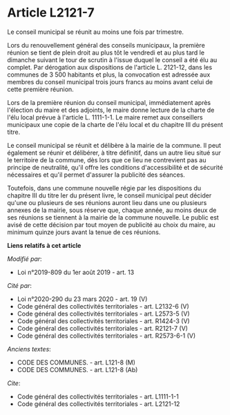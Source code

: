 # Article L2121-7

Le conseil municipal se réunit au moins une fois par trimestre.

Lors du renouvellement général des conseils municipaux, la première réunion se tient de plein droit au plus tôt le vendredi
et au plus tard le dimanche suivant le tour de scrutin à l'issue duquel le conseil a été élu au complet. Par dérogation aux
dispositions de l'article L. 2121-12, dans les communes de 3 500 habitants et plus, la convocation est adressée aux membres
du conseil municipal trois jours francs au moins avant celui de cette première réunion.

Lors de la première réunion du conseil municipal, immédiatement après l'élection du maire et des adjoints, le maire donne
lecture de la charte de l'élu local prévue à l'article L. 1111-1-1. Le maire remet aux conseillers municipaux une copie de la
charte de l'élu local et du chapitre III du présent titre.

Le conseil municipal se réunit et délibère à la mairie de la commune. Il peut également se réunir et délibérer, à titre
définitif, dans un autre lieu situé sur le territoire de la commune, dès lors que ce lieu ne contrevient pas au principe de
neutralité, qu'il offre les conditions d'accessibilité et de sécurité nécessaires et qu'il permet d'assurer la publicité des
séances.

Toutefois, dans une commune nouvelle régie par les dispositions du chapitre III du titre Ier du présent livre, le conseil
municipal peut décider qu'une ou plusieurs de ses réunions auront lieu dans une ou plusieurs annexes de la mairie, sous
réserve que, chaque année, au moins deux de ses réunions se tiennent à la mairie de la commune nouvelle. Le public est avisé
de cette décision par tout moyen de publicité au choix du maire, au minimum quinze jours avant la tenue de ces réunions.

**Liens relatifs à cet article**

_Modifié par_:

  - Loi n°2019-809 du 1er août 2019 - art. 13

_Cité par_:

  - Loi n°2020-290 du 23 mars 2020 - art. 19 (V)
  - Code général des collectivités territoriales - art. L2132-6 (V)
  - Code général des collectivités territoriales - art. L2573-5 (V)
  - Code général des collectivités territoriales - art. R1424-3 (V)
  - Code général des collectivités territoriales - art. R2121-7 (V)
  - Code général des collectivités territoriales - art. R2573-6-1 (V)

_Anciens textes_:

  - CODE DES COMMUNES. - art. L121-8 (M)
  - CODE DES COMMUNES. - art. L121-8 (Ab)

_Cite_:

  - Code général des collectivités territoriales - art. L1111-1-1
  - Code général des collectivités territoriales - art. L2121-12
